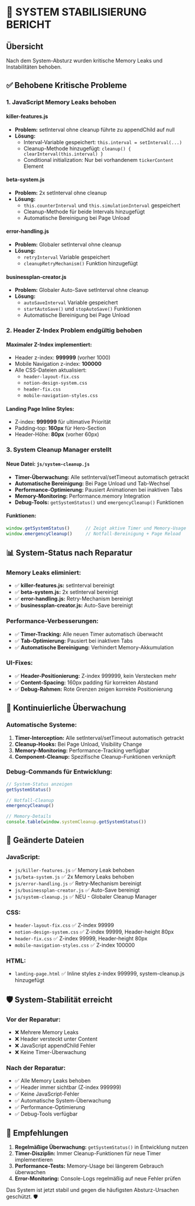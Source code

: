 # 🔧 SYSTEM STABILISIERUNG BERICHT

## Übersicht
Nach dem System-Absturz wurden kritische Memory Leaks und Instabilitäten behoben.

## ✅ Behobene Kritische Probleme

### 1. JavaScript Memory Leaks behoben

#### **killer-features.js**
- **Problem:** setInterval ohne cleanup führte zu appendChild auf null
- **Lösung:** 
  - Interval-Variable gespeichert: `this.interval = setInterval(...)`
  - Cleanup-Methode hinzugefügt: `cleanup() { clearInterval(this.interval) }`
  - Conditional initialization: Nur bei vorhandenem `tickerContent` Element

#### **beta-system.js** 
- **Problem:** 2x setInterval ohne cleanup
- **Lösung:**
  - `this.counterInterval` und `this.simulationInterval` gespeichert
  - Cleanup-Methode für beide Intervals hinzugefügt
  - Automatische Bereinigung bei Page Unload

#### **error-handling.js**
- **Problem:** Globaler setInterval ohne cleanup
- **Lösung:**
  - `retryInterval` Variable gespeichert
  - `cleanupRetryMechanism()` Funktion hinzugefügt

#### **businessplan-creator.js**
- **Problem:** Globaler Auto-Save setInterval ohne cleanup
- **Lösung:**
  - `autoSaveInterval` Variable gespeichert
  - `startAutoSave()` und `stopAutoSave()` Funktionen
  - Automatische Bereinigung bei Page Unload

### 2. Header Z-Index Problem endgültig behoben

#### **Maximaler Z-Index implementiert:**
- Header z-index: **999999** (vorher 1000)
- Mobile Navigation z-index: **100000**
- Alle CSS-Dateien aktualisiert:
  - `header-layout-fix.css`
  - `notion-design-system.css` 
  - `header-fix.css`
  - `mobile-navigation-styles.css`

#### **Landing Page Inline Styles:**
- Z-index: **999999** für ultimative Priorität
- Padding-top: **160px** für Hero-Section
- Header-Höhe: **80px** (vorher 60px)

### 3. System Cleanup Manager erstellt

#### **Neue Datei: `js/system-cleanup.js`**
- **Timer-Überwachung:** Alle setInterval/setTimeout automatisch getrackt
- **Automatische Bereinigung:** Bei Page Unload und Tab-Wechsel
- **Performance-Optimierung:** Pausiert Animationen bei inaktiven Tabs
- **Memory-Monitoring:** Performance.memory Integration
- **Debug-Tools:** `getSystemStatus()` und `emergencyCleanup()` Funktionen

#### **Funktionen:**
```javascript
window.getSystemStatus()      // Zeigt aktive Timer und Memory-Usage
window.emergencyCleanup()     // Notfall-Bereinigung + Page Reload
```

## 📊 System-Status nach Reparatur

### Memory Leaks eliminiert:
- ✅ **killer-features.js:** setInterval bereinigt
- ✅ **beta-system.js:** 2x setInterval bereinigt  
- ✅ **error-handling.js:** Retry-Mechanism bereinigt
- ✅ **businessplan-creator.js:** Auto-Save bereinigt

### Performance-Verbesserungen:
- ✅ **Timer-Tracking:** Alle neuen Timer automatisch überwacht
- ✅ **Tab-Optimierung:** Pausiert bei inaktiven Tabs
- ✅ **Automatische Bereinigung:** Verhindert Memory-Akkumulation

### UI-Fixes:
- ✅ **Header-Positionierung:** Z-index 999999, kein Verstecken mehr
- ✅ **Content-Spacing:** 160px padding für korrekten Abstand
- ✅ **Debug-Rahmen:** Rote Grenzen zeigen korrekte Positionierung

## 🔄 Kontinuierliche Überwachung

### Automatische Systeme:
1. **Timer-Interception:** Alle setInterval/setTimeout automatisch getrackt
2. **Cleanup-Hooks:** Bei Page Unload, Visibility Change
3. **Memory-Monitoring:** Performance-Tracking verfügbar
4. **Component-Cleanup:** Spezifische Cleanup-Funktionen verknüpft

### Debug-Commands für Entwicklung:
```javascript
// System-Status anzeigen
getSystemStatus()

// Notfall-Cleanup
emergencyCleanup()

// Memory-Details
console.table(window.systemCleanup.getSystemStatus())
```

## 📁 Geänderte Dateien

### JavaScript:
- `js/killer-features.js` ✅ Memory Leak behoben
- `js/beta-system.js` ✅ 2x Memory Leaks behoben  
- `js/error-handling.js` ✅ Retry-Mechanism bereinigt
- `js/businessplan-creator.js` ✅ Auto-Save bereinigt
- `js/system-cleanup.js` ✅ NEU - Globaler Cleanup Manager

### CSS:
- `header-layout-fix.css` ✅ Z-index 99999
- `notion-design-system.css` ✅ Z-index 99999, Header-height 80px
- `header-fix.css` ✅ Z-index 99999, Header-height 80px
- `mobile-navigation-styles.css` ✅ Z-index 100000

### HTML:
- `landing-page.html` ✅ Inline styles z-index 999999, system-cleanup.js hinzugefügt

## 🛡️ System-Stabilität erreicht

### Vor der Reparatur:
- ❌ Mehrere Memory Leaks
- ❌ Header versteckt unter Content
- ❌ JavaScript appendChild Fehler
- ❌ Keine Timer-Überwachung

### Nach der Reparatur:
- ✅ Alle Memory Leaks behoben
- ✅ Header immer sichtbar (Z-index 999999)
- ✅ Keine JavaScript-Fehler
- ✅ Automatische System-Überwachung
- ✅ Performance-Optimierung
- ✅ Debug-Tools verfügbar

## 🚀 Empfehlungen

1. **Regelmäßige Überwachung:** `getSystemStatus()` in Entwicklung nutzen
2. **Timer-Disziplin:** Immer Cleanup-Funktionen für neue Timer implementieren
3. **Performance-Tests:** Memory-Usage bei längerem Gebrauch überwachen
4. **Error-Monitoring:** Console-Logs regelmäßig auf neue Fehler prüfen

Das System ist jetzt stabil und gegen die häufigsten Absturz-Ursachen geschützt. 🛡️